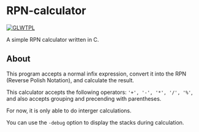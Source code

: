 # RPN-calculator
[![GLWTPL](https://img.shields.io/badge/GLWT-Public_License-red.svg)](https://github.com/me-shaon/GLWTPL)

A simple RPN calculator written in C.

## About
This program accepts a normal infix expression, convert it into the RPN (Reverse Polish Notation), and calculate the result.

This calculator accepts the following operators: `'+', '-', '*', '/', '%'`, and also accepts grouping and precending with parentheses.

For now, it is only able to do interger calculations.

You can use the `-debug` option to display the stacks during calculation.
